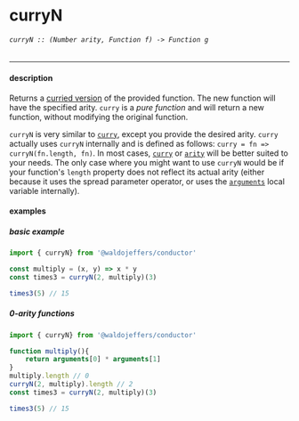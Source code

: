 # curryN

###### `curryN :: (Number arity, Function f) -> Function g`

---

#### description
Returns a [curried version](https://en.wikipedia.org/wiki/Currying) of the provided function. The new function will have the specified arity. `curry` is a _pure function_ and will return a new function, without modifying the original function.

`curryN` is very similar to [`curry`](curry.md), except you provide the desired arity. `curry` actually uses `curryN` internally and is defined as follows: `curry = fn => curryN(fn.length, fn)`. In most cases, [`curry`](curry.md) or [`arity`](arity.md) will be better suited to your needs. The only case where you might want to use `curryN` would be if your function's `length` property does not reflect its actual arity (either because it uses the spread parameter operator, or uses the [`arguments`](https://developer.mozilla.org/en-US/docs/Web/JavaScript/Reference/Functions/arguments) local variable internally).

#### examples
##### basic example
```js
import { curryN} from '@waldojeffers/conductor'

const multiply = (x, y) => x * y
const times3 = curryN(2, multiply)(3)

times3(5) // 15
```

##### 0-arity functions
```js
import { curryN} from '@waldojeffers/conductor'

function multiply(){
    return arguments[0] * arguments[1]
}
multiply.length // 0
curryN(2, multiply).length // 2 
const times3 = curryN(2, multiply)(3)

times3(5) // 15
```


